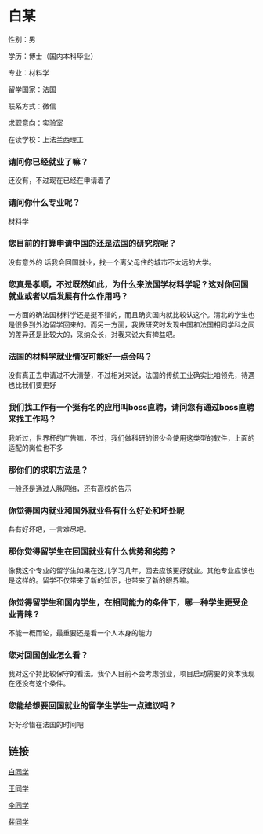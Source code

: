 # 白某

性别：男

学历：博士（国内本科毕业）

专业：材料学

留学国家：法国

联系方式：微信

求职意向：实验室

在读学校：上法兰西理工

### 请问你已经就业了嘛？
还没有，不过现在已经在申请着了

### 请问你什么专业呢？
材料学
 
### 您目前的打算申请中国的还是法国的研究院呢？
没有意外的 话我会回国就业，找一个离父母住的城市不太远的大学。
 
### 您真是孝顺，不过既然如此，为什么来法国学材料学呢？这对你回国就业或者以后发展有什么作用吗？
一方面的确法国材料学还是挺不错的，而且确实国内就比较认这个。清北的学生也是很多到外边留学回来的。而另一方面，我做研究时发现中国和法国相同学科之间的差异还是比较大的，采纳众长，对我来说大有裨益吧。
 
### 法国的材料学就业情况可能好一点会吗？
没有真正去申请过不大清楚，不过相对来说，法国的传统工业确实比咱领先，待遇也比我们要更好
 
### 我们找工作有一个挺有名的应用叫boss直聘，请问您有通过boss直聘来找工作吗？
我听过，世界杯的广告嘛，不过，我们做科研的很少会使用这类型的软件，上面的适配的岗位也不多

### 那你们的求职方法是？
一般还是通过人脉网络，还有高校的告示
 
### 你觉得国内就业和国外就业各有什么好处和坏处呢
各有好坏吧，一言难尽吧。
 
### 那你觉得留学生在回国就业有什么优势和劣势？
像我这个专业的留学生如果在这儿学习几年，回去应该更好就业。其他专业应该也是这样的。留学不仅带来了新的知识，也带来了新的眼界嘛。
 
### 你觉得留学生和国内学生，在相同能力的条件下，哪一种学生更受企业青睐？
不能一概而论，最重要还是看一个人本身的能力
 
### 您对回国创业怎么看？
我对这个持比较保守的看法。我个人目前不会考虑创业，项目启动需要的资本我现在还没有这个条件。
 
### 您能给想要回国就业的留学生学生一点建议吗？
好好珍惜在法国的时间吧

## 链接

[白同学](./bai.md)

[王同学](./wang.md)

[李同学](./li.md)

[裴同学](./pei.md)